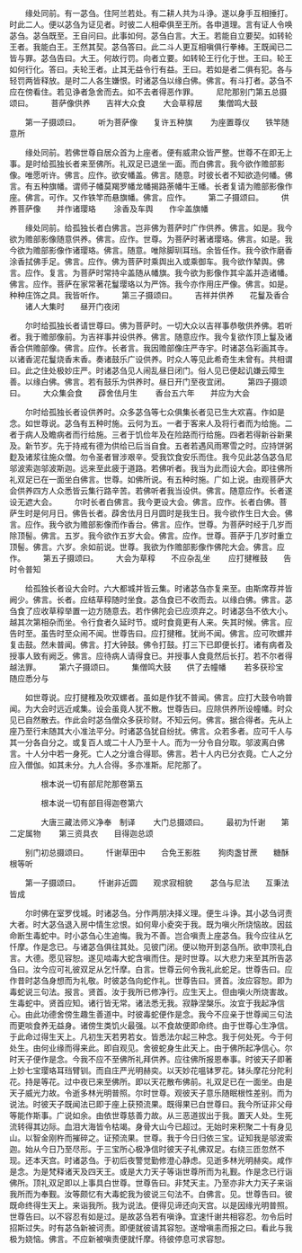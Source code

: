 <!-- { "loadSidebar": true } -->
　　缘处同前。有一苾刍。住阿兰若处。有二耕人共为斗诤。遂以身手互相捶打。时此二人。便以苾刍为证见者。时彼二人相牵俱至王所。各申道理。言有证人令唤苾刍。苾刍既至。王自问曰。此事如何。苾刍白言。大王。若能自立要契。如转轮王者。我能白王。王然其契。苾刍答曰。此二斗人更互相嗔俱行拳棒。王既闻已二皆与罪。苾刍告曰。大王。何故行罚。向者立要。如转轮王行化于世。王曰。轮王如何行化。答曰。夫轮王者。止其无益令行有益。王曰。若如是者二俱有犯。各与轻罚两皆释放。是时二人各生嫌恨。时诸苾刍以缘白佛。佛言。有斗打者。苾刍不应在傍看住。若见诤者急舍而去。如不去者得恶作罪。
　　尼陀那别门第五总摄颂曰。
　　菩萨像供养　　吉祥大众食
　　大会草稕居　　集僧鸣大鼓

　　第一子摄颂曰。
　　听为菩萨像　　复许五种旗
　　为座置尊仪　　铁竿随意所

　　缘处同前。若佛世尊自居众首为上座者。便有威肃众皆严整。世尊不在即无上事。是时给孤独长者来至佛所。礼双足已退坐一面。而白佛言。我今欲作赡部影像。唯愿听许。佛言。应作。欲安幡盖。佛言。随意。时彼长者不知欲造何幡。佛言。有五种旗幡。谓师子幡莫羯罗幡龙幡揭路荼幡牛王幡。长者复请为赡部影像作座。佛言。可作。又作铁竿而悬旗幡。佛言。应作。
　　第二子摄颂曰。
　　供养菩萨像　　并作诸璎珞
　　涂香及车舆　　作伞盖旗幡

　　缘处同前。给孤独长者白佛言。岂非佛为菩萨时广作供养。佛言。如是。我今欲为赡部影像随意供养。佛言。应作。世尊。为菩萨时著诸璎珞。佛言。如是。我今欲为赡部影像作诸璎珞。佛言。随意。唯除脚玔耳珰。余皆任作。我今欲作磨香涂香拭佛手足。佛言。应作。佛为菩萨时乘舆出入或乘御车。我今欲作辇舆。佛言。应作。复言。为菩萨时常持伞盖随从幡旗。我今欲为影像作其伞盖并造诸幡。佛言。应作。菩萨在家常著花鬘璎珞以为严饰。我今亦作用庄严像。佛言。如是。种种庄饰之具。我皆听作。
　　第三子摄颂曰。
　　吉祥并供养　　花鬘及香合
　　诸人大集时　　昼开门夜闭

　　尔时给孤独长者请世尊曰。佛为菩萨时。一切大众以吉祥事恭敬供养佛。若听者。我于赡部像前。为吉祥事并设供养。佛言。随意应作。我今复欲作顶上鬘及诸香合供赡部像。佛言。应作。长者言。我因赡部像庄严寺宇。时诸苾刍彩画其寺。以诸香泥花鬘烧香末香。奏诸鼓乐广设供养。时众人等见此希奇生未曾有。共相谓曰。此之住处极妙庄严。时诸苾刍见人闹乱昼日闭门。俗人见已便起讥嫌云障生善。以缘白佛。佛言。若有鼓乐为供养时。昼日开门至夜宜闭。
　　第四子摄颂曰。
　　大众集会食　　薜舍佉月生
　　香台五六年　　并应为大会

　　尔时给孤独长者设供养时。众多苾刍等七众俱集长者见已生大欢喜。作如是念。如世尊说。苾刍有五种时施。云何为五。一者于客来人及将行者而为给施。二者于病人及瞻病者而行给施。三者于饥俭年及在险路而行给施。四者若得新谷新果及。新节岁。先于持戒有德为供给已后当自食。五者若遇风雨寒雪之时。应持饼粥麨及诸浆往施众僧。勿令圣者冒涉艰辛。受我饮食安乐而住。我今见此苾刍苾刍尼邬波索迦邬波斯迦。远来至此疲于道路。若佛听者。我当为此而设大会。即往佛所礼双足已在一面坐白佛言。世尊。如佛所说。有五种时施。广如上说。由观菩萨大会供养四方人众悉皆云集行路辛苦。若佛听者我当设供。佛言。随意应作。长者遂设无遮大会。
　　尔时长者白佛言。我今更设大会。佛言。应作。长者白佛。菩萨生时是何月日。佛告长者。薜舍佉月日月圆时是我生日。我今欲作生日大会。佛言。应作。我今欲为赡部影像而作香台。佛言。应作。世尊。为菩萨时经于几岁而除顶髻。佛言。五岁。我今欲作五岁大会。佛言。应作。世尊。菩萨于几岁时重立顶髻。佛言。六岁。余如前说。世尊。我欲为作赡部影像作佛陀大会。佛言。应作。
　　第五子摄颂曰。
　　大会为草稕　　不应杂乱坐
　　应打揵稚鼓　　告时令普知

　　给孤独长者设大会时。六大都城并皆云集。时诸苾刍亦复来至。由斯席荐并皆阙少。佛言。长者。应结草稕随时坐食。苾刍食已不收而去。以缘白佛。佛言。苾刍食了应收草稕举置一边方随意去。若作佛陀会已应须弃之。时诸苾刍不依大小。越其次第相杂而坐。令行食者久延时节。或时食竟更有人来。失其时候。佛言。应告时至。虽告时至众闹不闻。世尊告曰。应打揵稚。犹尚不闻。佛言。应可吹螺并复击鼓。然未普闻。佛言。打大钟鼓。佛令打鼓。打三下已即便长打。诸有病者及授事人致有阙乏。佛言。应待病人请得食已。并授事人食竟然后长打。若不尔者得越法罪。
　　第六子摄颂曰。
　　集僧鸣大鼓　　供了去幢幡
　　若多获珍宝　　随应悉分与

　　如世尊说。应打揵稚及吹双螺者。虽如是作犹不普闻。佛言。应打大鼓令响普闻。为大会时远近咸集。设会虽竟人犹不散。世尊告曰。应除供养所设幢幡。时众见已自然散去。作此会时苾刍僧众多获珍财。不知云何。佛言。据合得者。先从上座乃至行末随其大小准法平分。时诸苾刍犹自纷扰。佛言。众若多者。应可千人与其一分各自分之。或复百人或二十人乃至十人。而为一分令自分取。邬波离白佛言。十人分中若一身死。亡人之分谁合得耶。佛言。若十人内已分衣竟。亡人之分应入僧伽。如其未分。九人合得。多亦准斯。尼陀那了。

　　　　根本说一切有部尼陀那卷第五



　　　　根本说一切有部目得迦卷第六

　　　　大唐三藏法师义净奉　制译
　　大门总摄颂曰。
　　最初为忏谢　　第二定属物
　　第三资具衣　　目得迦总颂

　　别门初总摄颂曰。
　　忏谢草田中　　合免王影胜
　　狗肉盏甘蔗　　糖酥根等听

　　第一子摄颂曰。
　　忏谢非近圆　　观求寂相貌
　　苾刍与尼法　　互秉法皆成

　　尔时佛在室罗伐城。时诸苾刍。分作两朋决择义理。便生斗诤。其小苾刍诃责大者。时大苾刍退入房中情生忿恨。如何卑小夌突于我。既为嗔火所烧恼故。因兹命断生毒蛇中。时小苾刍心生追悔。我为不善。岂合嗔责上座苾刍。我今应往从乞忏摩。作是念已。与诸苾刍俱往其处。见彼门闭。便以物开到苾刍所。欲申顶礼白言。大德。愿见容恕。遂见啮毒大蛇含嗔而住。是时世尊。以大悲力来至其所告苾刍曰。汝今应可礼彼双足从乞忏摩。白言。世尊云何令我礼此蛇足。世尊告曰。应作昔时苾刍身想而为礼敬。时彼苾刍向蛇作礼。世尊告曰。贤首。汝应容恕。即为毒蛇说三句法。报言。贤首。汝于我所已修净行。应生天上。但由嗔火所烧害故。生毒蛇中。贤首应知。诸行皆无常。诸法悉无我。寂静涅槃乐。汝宜于我起净信心。由此功德舍傍生趣生善道中。时彼毒蛇便作是念。我今不应亲于世尊闻三句法而更啖食养无益身。诸傍生类饥火最强。以不食故便即命终。由于世尊心生净信。于此命过得生天上。凡初生天若男若女。皆悉法尔起三种念。我于何处死。今于何处生。由何业缘而得来此。即自观见。舍彼蛇身生此天上。由于佛所起净信心。尔时天子便作是念。今我不应不至佛所礼拜供养。应往佛所报恩奉事。时彼天子即著上妙七宝璎珞耳珰臂钏。而自庄严光明赫奕。以天妙花嗢钵罗花。钵头摩花分陀利花。持是等花。过中夜已来至佛所。即以天花散布佛前。礼双足已在一面坐。由是天子威光力故。令逝多林光明普照。尔时世尊。观彼天子意乐随眠根性差别。而为说法。时彼天子既闻法已即于座上获预流果。既得果已白世尊曰。我今所证非父母等能作斯事。广说如余。由依世尊慈善力故。从三恶道拔出于我。置天人处。生死流转得其边际。血泪大海皆令枯竭。身骨大山今已超过。无始时来积聚二十有身见山。以智金刚杵而摧碎之。证预流果。世尊。我于今日归依三宝。证知我是邬波索迦。始从今日乃至尽形。于三宝所心极净信时彼天子礼佛双足。右绕三匝忽然不现。还本天宫。时诸苾刍。于初后夜警觉勤修澄心静虑。见逝多林光明赫奕。咸作是念。为是梵释诸天及四天王。或是大力天子等诣世尊所而为礼觐。作是念已行诣佛所。顶礼双足即以上事具白世尊。世尊告曰。非梵天主。乃至亦非大力天子来诣我所而为奉觐。汝等颇忆有大毒蛇我为彼说三句法不。白佛言。见。世尊告曰。彼既命终得生天上。来诣我所。我为说法。便得见谛还向天宫。以是因缘光明普照。世尊告曰。以不容忍有如是过。是故苾刍若有嗔诤。宜速忏谢共相容忍。勿令后时招斯过失。时有苾刍新被诃责。即便就彼请其容恕。遂增嗔恚而报之曰。看此与我极为娆恼。佛言。不应新被嗔责便就忏摩。待彼停息可求容恕。
